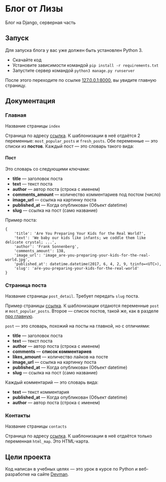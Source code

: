 # Блог от Лизы

Блог на Django, серверная часть

## Запуск

Для запуска блога у вас уже должен быть установлен Python 3.

- Скачайте код
- Установите зависимости командой `pip install -r requirements.txt`
- Запустите сервер командой `python3 manage.py runserver`

После этого переходите по ссылке [127.0.0.1:8000](http://127.0.0.1:8000), вы увидите главную страницу.

## Документация

### Главная

Название страницы `index`

Страница по адресу [ссылка](127.0.0.1:8000). К шаблонизации в неё отдаётся 2 переменные: `most_popular_posts` и `fresh_posts`.
Обе переменные — это списки из **постов**. Каждый пост — это словарь такого вида:

#### Пост

Это словарь со следующими ключами:

* **title** — заголовок поста
* **text** — текст поста
* **author** — автор поста (строка с именем)
* **comments_amount** — количество комментариев под постом (число)
* **image_url** — ссылка на картинку поста
* **published_at** — Когда опубликован (Объект datetime)
* **slug** — ссылка на пост (само название)

Пример поста:
```
{
    'title': 'Are You Preparing Your Kids for the Real World?',
    'text': 'We baby our kids like infants; we coddle them like delicate crystal; ...',
    'author': 'Frank Sonnenberg',
    'comments_amount': 138,
    'image_url': 'image_are-you-preparing-your-kids-for-the-real-world.jpg',
    'published_at': datetime.datetime(2017, 6, 4, 2, 9, tzinfo=<UTC>),
    'slug': 'are-you-preparing-your-kids-for-the-real-world'
}
```

### Страница поста

Название страницы `post_detail`. Требует передать `slug` поста.

Пример страницы [ссылка](http://127.0.0.1:8000/post/5-qualities-of-great-leaders). К шаблонизации отдаются переменные `post` и `most_popular_posts`. Второе — список постов, такой же, как в разделе [про главную](#Главная).

`post` — это словарь, похожий на посты на главной, но с отличиями:

* **title** — заголовок поста
* **text** — текст поста
* **author** — автор поста (строка с именем)
* **comments** — **список комментариев**
* **likes_amount** — количество лайков на посте
* **image_url** — ссылка на картинку поста
* **published_at** — Когда опубликован (Объект datetime)
* **slug** — ссылка на пост (само название)

Каждый комментарий — это словарь вида:

* **text** — текст комментария
* **published_at** — Когда опубликован (Объект datetime)
* **author** — автор поста (строка с именем)

### Контакты

Название страницы `contacts`

Страница по адресу [ссылка](127.0.0.1:8000/contacts). К шаблонизации в неё отдаётся только переменная `html_map`. Это HTML-карта.

## Цели проекта

Код написан в учебных целях — это урок в курсе по Python и веб-разработке на сайте [Devman](https://dvmn.org).
